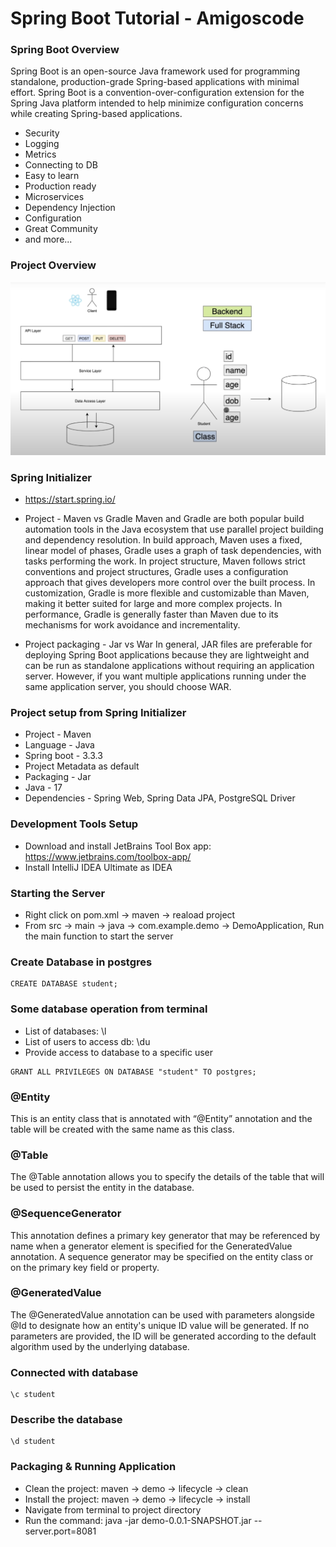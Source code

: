 # Spring Boot Tutorial - Amigoscode

### Spring Boot Overview
Spring Boot is an open-source Java framework used for programming standalone, production-grade Spring-based applications with minimal effort. Spring Boot is a convention-over-configuration extension for the Spring Java platform intended to help minimize configuration concerns while creating Spring-based applications.

* Security
* Logging
* Metrics
* Connecting to DB
* Easy to learn
* Production ready
* Microservices
* Dependency Injection
* Configuration
* Great Community
* and more...

### Project Overview
<img src="images/1.png" height="auto" width="auto" />

### Spring Initializer
* https://start.spring.io/
* Project - Maven vs Gradle
Maven and Gradle are both popular build automation tools in the Java ecosystem that use parallel project building and dependency resolution. In build approach, Maven uses a fixed, linear model of phases, Gradle uses a graph of task dependencies, with tasks performing the work. In project structure, Maven follows strict conventions and project structures, Gradle uses a configuration approach that gives developers more control over the built process. In customization, Gradle is more flexible and customizable than Maven, making it better suited for large and more complex projects. In performance, Gradle is generally faster than Maven due to its mechanisms for work avoidance and incrementality.

* Project packaging - Jar vs War
In general, JAR files are preferable for deploying Spring Boot applications because they are lightweight and can be run as standalone applications without requiring an application server. However, if you want multiple applications running under the same application server, you should choose WAR.

### Project setup from Spring Initializer
* Project - Maven
* Language - Java
* Spring boot - 3.3.3
* Project Metadata as default
* Packaging - Jar
* Java - 17
* Dependencies - Spring Web, Spring Data JPA, PostgreSQL Driver

### Development Tools Setup
* Download and install JetBrains Tool Box app: https://www.jetbrains.com/toolbox-app/
* Install IntelliJ IDEA Ultimate as IDEA

### Starting the Server
* Right click on pom.xml -> maven -> reaload project
* From src -> main -> java -> com.example.demo -> DemoApplication, Run the main function to start the server

### Create Database in postgres
```angular2html
CREATE DATABASE student;
```

### Some database operation from terminal
* List of databases: \l
* List of users to access db: \du
* Provide access to database to a specific user
```angular2html
GRANT ALL PRIVILEGES ON DATABASE "student" TO postgres;
```

### @Entity
This is an entity class that is annotated with “@Entity” annotation and the table will be created with the same name as this class.

### @Table
The @Table annotation allows you to specify the details of the table that will be used to persist the entity in the database.

### @SequenceGenerator
This annotation defines a primary key generator that may be referenced by name when a generator element is specified for the GeneratedValue annotation. A sequence generator may be specified on the entity class or on the primary key field or property.

### @GeneratedValue
The @GeneratedValue annotation can be used with parameters alongside @Id to designate how an entity's unique ID value will be generated. If no parameters are provided, the ID will be generated according to the default algorithm used by the underlying database.

### Connected with database
```angular2html
\c student
```
### Describe the database
```
\d student
```

### Packaging & Running Application
* Clean the project: maven -> demo -> lifecycle -> clean
* Install the project: maven -> demo -> lifecycle -> install
* Navigate from terminal to project directory
* Run the command: java -jar demo-0.0.1-SNAPSHOT.jar --server.port=8081